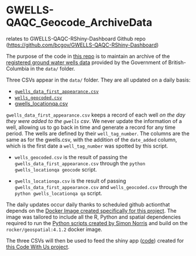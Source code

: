 # GWELLS-QAQC_Geocode_ArchiveData
relates to GWELLS-QAQC-RShiny-Dashboard Github repo (https://github.com/bcgov/GWELLS-QAQC-RShiny-Dashboard)

The purpose of the code in [this repo](https://github.com/bcgov/GWELLS-QAQC_Geocode_ArchiveData) is to maintain an archive of the [registered ground water wells data](https://apps.nrs.gov.bc.ca/gwells/) provided by the Government of British-Columbia in the `data/` folder.

Three CSVs appear in the `data/` folder.  They are all updated on a daily basis:  

* [`gwells_data_first_appearance.csv`](https://github.com/bcgov/GWELLS-QAQC_Geocode_ArchiveData/blob/main/data/gwells_data_first_appearance.csv)
* [`wells_geocoded.csv`](https://github.com/bcgov/GWELLS-QAQC_Geocode_ArchiveData/blob/main/data/gwells_locationqa.csv)
* [gwells_locationqa.csv](https://github.com/bcgov/GWELLS-QAQC_Geocode_ArchiveData/blob/main/data/wells_geocoded.csv)

`gwells_data_first_appearance.csv` keeps a record of each well *on the day they were added to the  `gwells` csv*.  We never update the information of a well, allowing us to go back in time and generate a record for any time period.  The wells are defined by their `well_tag_number`.  The columns are the same as for the gwells.csv, with the addition of the `date_added` column, which is the first date a `well_tag_number` was spotted by this script.

* `wells_geocoded.csv` is the result of passing the `gwells_data_first_appearance.csv` through the `python gwells_locationqa geocode` script.    

* `gwells_locationqa.csv` is the result of passing  `gwells_data_first_appearance.csv` and `wells_geocoded.csv` through the `python gwells_locationqa qa` script.   

The daily updates occur daily thanks to scheduled github actionthat depends on the [Docker Image created specifically for this project](https://github.com/bcgov/GWELLS-QAQC_Docker).  The image was tailored to include all the R, Python and spatial dependencies required to run the [Python scripts created by Simon Norris](https://github.com/bcgov/GWELLS_LocationQA) and build on the `rocker/geospatial:4.1.2` docker image. 

The three CSVs will then be used to feed the shiny app ([code](https://github.com/bcgov/GWELLS-QAQC-RShiny-Dashboard)) created for [this Code With Us project](https://digital.gov.bc.ca/marketplace/opportunities/code-with-us/3f77de24-a121-4143-a028-8d2f04067ba5). 
